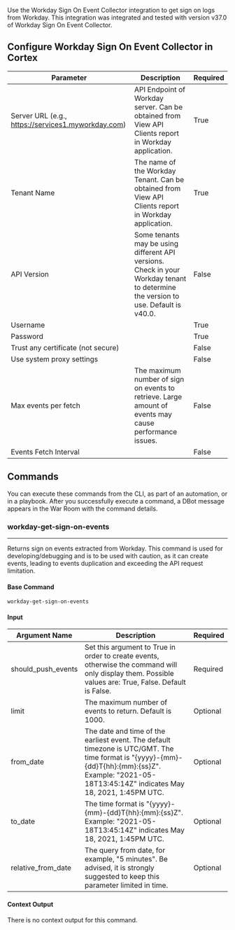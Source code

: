 Use the Workday Sign On Event Collector integration to get sign on logs from Workday.
This integration was integrated and tested with version v37.0 of Workday Sign On Event Collector.

## Configure Workday Sign On Event Collector in Cortex


| **Parameter**                                      | **Description** | **Required** |
|----------------------------------------------------| --- |--------------|
| Server URL (e.g., <https://services1.myworkday.com>) | API Endpoint of Workday server. Can be obtained from View API Clients report in Workday application. | True         |
| Tenant Name                                        | The name of the Workday Tenant. Can be obtained from View API Clients report in Workday application. | True         |
| API Version                                        | Some tenants may be using different API versions. Check in your Workday tenant to determine the version to use. Default is v40.0. | False        |
| Username                                           |  | True         |
| Password                                           |  | True         |
| Trust any certificate (not secure)                 |  | False        |
| Use system proxy settings                          |  | False        |
| Max events per fetch                               | The maximum number of sign on events to retrieve. Large amount of events may cause performance issues. | False        |
| Events Fetch Interval                              |  | False        |


## Commands

You can execute these commands from the CLI, as part of an automation, or in a playbook.
After you successfully execute a command, a DBot message appears in the War Room with the command details.

### workday-get-sign-on-events

***
Returns sign on events extracted from Workday. This command is used for developing/debugging and is to be used with caution, as it can create events, leading to events duplication and exceeding the API request limitation.

#### Base Command

`workday-get-sign-on-events`

#### Input

| **Argument Name**  | **Description**                                                                                                                                                                                      | **Required** |
|--------------------|------------------------------------------------------------------------------------------------------------------------------------------------------------------------------------------------------|--------------|
| should_push_events | Set this argument to True in order to create events, otherwise the command will only display them. Possible values are: True, False. Default is False.                                               | Required     | 
| limit              | The maximum number of events to return. Default is 1000.                                                                                                                                             | Optional     | 
| from_date          | The date and time of the earliest event. The default timezone is UTC/GMT. The time format is "{yyyy}-{mm}-{dd}T{hh}:{mm}:{ss}Z". Example: "2021-05-18T13:45:14Z" indicates May 18, 2021, 1:45PM UTC. | Optional     | 
| to_date            | The time format is "{yyyy}-{mm}-{dd}T{hh}:{mm}:{ss}Z". Example: "2021-05-18T13:45:14Z" indicates May 18, 2021, 1:45PM UTC.                                                                           | Optional     | 
| relative_from_date | The query from date, for example, "5 minutes". Be advised, it is strongly suggested to keep this parameter limited in time.                                                                          | Optional     | 

#### Context Output

There is no context output for this command.